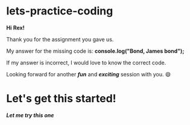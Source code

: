 # lets-practice-coding

<strong>Hi</strong> <strong>Rex!</strong>

Thank you for the assignment you gave us.

My answer for the missing code is: <strong>console.log("Bond, James bond");</strong>

If my answer is incorrect, I would love to know the correct code.

Looking forward for another <em><strong>fun</strong></em> and <em><strong>exciting</strong></em> session with you. :smile:



# Let's get this started!

***Let me try this one***

